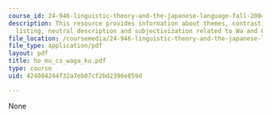 ```yaml
---
course_id: 24-946-linguistic-theory-and-the-japanese-language-fall-2004
description: This resource provides information about themes, contrast, exhaustive
  listing, neutral description and subjectivization related to Wa and Ga.
file_location: /coursemedia/24-946-linguistic-theory-and-the-japanese-language-fall-2004/424084244f32a7eb07cf2bd2396e859d_ho_mu_cs_waga_ku.pdf
file_type: application/pdf
layout: pdf
title: ho_mu_cs_waga_ku.pdf
type: course
uid: 424084244f32a7eb07cf2bd2396e859d

---
```

None